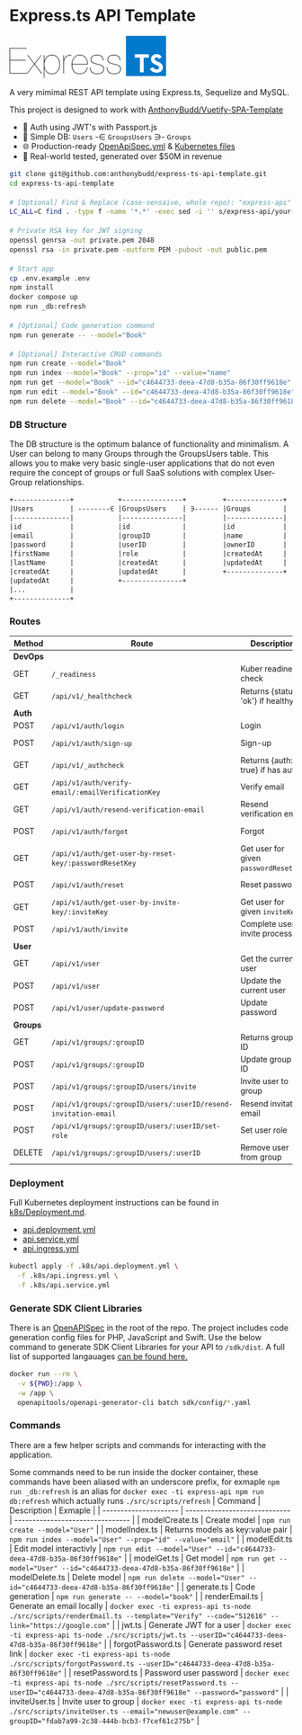 # Express.ts API Template

<!--
todo:
- openapi spec
- tests
-->

<img height="75" src="https://raw.githubusercontent.com/anthonybudd/anthonybudd/master/img/express-ts-api-template.png?v=1"/>

A very mimimal REST API template using Express.ts, Sequelize and MySQL. 

This project is designed to work with [AnthonyBudd/Vuetify-SPA-Template](https://github.com/anthonybudd/Vuetify-SPA-template)


- 🔐 Auth using JWT's with Passport.js
- 👥 Simple DB: `Users` -∈ `GroupsUsers` ∋- `Groups`
- 🌐 Production-ready [OpenApiSpec.yml](./OpenApiSpec.yml) & [Kubernetes files](./k8s)
- 🥇 Real-world tested, generated over $50M in revenue


```sh
git clone git@github.com:anthonybudd/express-ts-api-template.git
cd express-ts-api-template

# [Optional] Find & Replace (case-sensaive, whole repo): "express-api" => "your-api-name" 
LC_ALL=C find . -type f -name '*.*' -exec sed -i '' s/express-api/your-api-name/g {} +

# Private RSA key for JWT signing
openssl genrsa -out private.pem 2048
openssl rsa -in private.pem -outform PEM -pubout -out public.pem

# Start app
cp .env.example .env
npm install
docker compose up
npm run _db:refresh

# [Optional] Code generation command
npm run generate -- --model="Book"

# [Optional] Interactive CRUD commands
npm run create --model="Book"
npm run index --model="Book" --prop="id" --value="name"
npm run get --model="Book" --id="c4644733-deea-47d8-b35a-86f30ff9618e"
npm run edit --model="Book" --id="c4644733-deea-47d8-b35a-86f30ff9618e"
npm run delete --model="Book" --id="c4644733-deea-47d8-b35a-86f30ff9618e"
```

### DB Structure
The DB structure is the optimum balance of functionality and minimalism. A User can belong to many Groups through the GroupsUsers table. This allows you to make very basic single-user applications that do not even require the concept of groups or full SaaS solutions with complex User-Group relationships.

```                                                                
+--------------+           +---------------+         +--------------+  
|Users         | --------∈ |GroupsUsers    | ∋------ |Groups        |  
|--------------|           |---------------|         |--------------|  
|id            |           |id             |         |id            |  
|email         |           |groupID        |         |name          |  
|password      |           |userID         |         |ownerID       |  
|firstName     |           |role           |         |createdAt     |  
|lastName      |           |createdAt      |         |updatedAt     |
|createdAt     |           |updatedAt      |         +--------------+  
|updatedAt     |           +---------------+                                            
|...           |                                                      
+--------------+                      
```

### Routes
| Method      | Route                                                           | Description                           | Payload                               | Response          | 
| ----------- | --------------------------------------------------------------- | ------------------------------------- | ------------------------------------- | ----------------- |  
| **DevOps**  |                                                                 |                                       |                                       |                   |  
| GET         | `/_readiness`                                                   | Kuber readiness check                 | --                                    | "healthy"         |  
| GET         | `/api/v1/_healthcheck`                                          | Returns {status: 'ok'} if healthy     | --                                    | {status: 'ok'}    |  
| **Auth**    |                                                                 |                                       |                                       |                   |  
| POST        | `/api/v1/auth/login`                                            | Login                                 | {email, password}                     | {accessToken}     |  
| POST        | `/api/v1/auth/sign-up`                                          | Sign-up                               | {email, password, firstName, tos}     | {accessToken}     |  
| GET         | `/api/v1/_authcheck`                                            | Returns {auth: true} if has auth      | --                                    | {auth: true}      |  
| GET         | `/api/v1/auth/verify-email/:emailVerificationKey`               | Verify email                          | --                                    | {success: true}   |  
| GET         | `/api/v1/auth/resend-verification-email`                        | Resend verification email             | --                                    | {email}           |  
| POST        | `/api/v1/auth/forgot`                                           | Forgot                                | {email}                               | {success: true}   |  
| GET         | `/api/v1/auth/get-user-by-reset-key/:passwordResetKey`          | Get user for given `passwordResetKey` | --                                    | {id, email}       |  
| POST        | `/api/v1/auth/reset`                                            | Reset password                        | {email, password, passwordResetKey}   | {accessToken}     |  
| GET         | `/api/v1/auth/get-user-by-invite-key/:inviteKey`                | Get user for given `inviteKey`        | --                                    | {id, email}       |  
| POST        | `/api/v1/auth/invite`                                           | Complete user invite process          | {inviteKey, email, password, ...}     | {accessToken}     |   
| **User**    |                                                                 |                                       |                                       |                   |  
| GET         | `/api/v1/user`                                                  | Get the current user                  |                                       | {User}            |  
| POST        | `/api/v1/user`                                                  | Update the current user               | {firstName, lastName}                 | {User}            |  
| POST        | `/api/v1/user/update-password`                                  | Update password                       | {password, newPassword}               | {success: true}   |
| **Groups**  |                                                                 |                                       |                                       |                   |  
| GET         | `/api/v1/groups/:groupID`                                       | Returns group by ID                   | --                                    | {Group}           |  
| POST        | `/api/v1/groups/:groupID`                                       | Update group by ID                    | {name: 'New Name'}                    | {Group}           |  
| POST        | `/api/v1/groups/:groupID/users/invite`                          | Invite user to group                  | {email}                               | {UserID, GroupID} |  
| POST        | `/api/v1/groups/:groupID/users/:userID/resend-invitation-email` | Resend invitation email               | {}                                    | {email}           |  
| POST        | `/api/v1/groups/:groupID/users/:userID/set-role`                | Set user role                         | {role: 'User'/'Admin' }               | {UserID, role}    |  
| DELETE      | `/api/v1/groups/:groupID/users/:userID`                         | Remove user from group                | --                                    | {UserID}          |  


### Deployment
Full Kubernetes deployment instructions can be found in [k8s/Deployment.md](./k8s/Deployment.md).

- [api.deployment.yml](./k8s/api.deployment.yml)
- [api.service.yml](./k8s/api.service.yml)
- [api.ingress.yml](./k8s/api.ingress.yml)

```sh
kubectl apply -f .k8s/api.deployment.yml \
  -f .k8s/api.ingress.yml \
  -f .k8s/api.service.yml 
```

### Generate SDK Client Libraries
There is an [OpenAPISpec](./OpenApiSpec.yml) in the root of the repo. The project includes code generation config files for PHP, JavaScript and Swift. Use the below command to generate SDK Client Libraries for your API to `/sdk/dist`. A full list of supported langauages [can be found here.](https://github.com/OpenAPITools/openapi-generator?tab=readme-ov-file#overview)


```sh
docker run --rm \
  -v ${PWD}:/app \
  -w /app \
  openapitools/openapi-generator-cli batch sdk/config/*.yaml
```

### Commands
There are a few helper scripts and commands for interacting with the application.

Some commands need to be run inside the docker container, these commands have been aliased with an underscore prefix, for exmaple `npm run _db:refresh` is an alias for `docker exec -ti express-api npm run db:refresh` which actually runs `./src/scripts/refresh`
| Command               | Description                   | Exmaple                          | 
| --------------------- | ----------------------------- | -------------------------------- |
| modelCreate.ts        | Create model                  | `npm run create --model="User"` |
| modelIndex.ts         | Returns models as key:value pair | `npm run index --model="User" --prop="id" --value="email"` |
| modelEdit.ts          | Edit model interactivly       | `npm run edit --model="User" --id="c4644733-deea-47d8-b35a-86f30ff9618e"` |
| modelGet.ts           | Get model                     | `npm run get --model="User" --id="c4644733-deea-47d8-b35a-86f30ff9618e"` |
| modelDelete.ts        | Delete model                  | `npm run delete --model="User" --id="c4644733-deea-47d8-b35a-86f30ff9618e"` |
| generate.ts           | Code generation               | `npm run generate -- --model="book"` |
| renderEmail.ts        | Generate an email locally     | `docker exec -ti express-api ts-node ./src/scripts/renderEmail.ts --template="Verify" --code="512616" --link="https://google.com"` |
| jwt.ts                | Generate JWT for a user       | `docker exec -ti express-api ts-node ./src/scripts/jwt.ts --userID="c4644733-deea-47d8-b35a-86f30ff9618e"` |
| forgotPassword.ts     | Generate password reset link  | `docker exec -ti express-api ts-node ./src/scripts/forgotPassword.ts --userID="c4644733-deea-47d8-b35a-86f30ff9618e"` |
| resetPassword.ts      | Password user password        | `docker exec -ti express-api ts-node ./src/scripts/resetPassword.ts --userID="c4644733-deea-47d8-b35a-86f30ff9618e" --password="password"` |
| inviteUser.ts         | Invite user to group          | `docker exec -ti express-api ts-node ./src/scripts/inviteUser.ts --email="newuser@example.com" --groupID="fdab7a99-2c38-444b-bcb3-f7cef61c275b"` |

